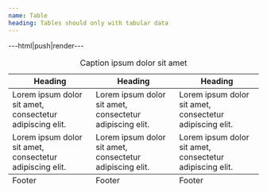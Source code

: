 ```yaml
---
name: Table
heading: Tables should only with tabular data
---
```


---html|push|render---

<table itemscope itemtype="http://schema.org/Table">
	<caption itemprop="about">Caption ipsum dolor sit amet</caption>
	<thead>
		<tr>
			<th>Heading</th>
			<th>Heading</th>
			<th>Heading</th>
		</tr>
	</thead>
	<tbody>
		<tr>
			<td>Lorem ipsum dolor sit amet, consectetur adipiscing elit.</td>
			<td>Lorem ipsum dolor sit amet, consectetur adipiscing elit.</td>
			<td>Lorem ipsum dolor sit amet, consectetur adipiscing elit.</td>
		</tr>
		<tr>
			<td>Lorem ipsum dolor sit amet, consectetur adipiscing elit.</td>
			<td>Lorem ipsum dolor sit amet, consectetur adipiscing elit.</td>
			<td>Lorem ipsum dolor sit amet, consectetur adipiscing elit.</td>
		</tr>
	</tbody>
	<tfoot>
		<tr>
			<td>Footer</td>
			<td>Footer</td>
			<td>Footer</td>
		</tr>
	</tfoot>
</table>